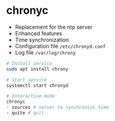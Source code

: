 # chronyc

- Replacement for the ntp server
- Enhanced features
- Time synchronization
- Configuration file `/etc/chronyd.conf`
- Log file `/var/log/chrony`

```sh
# Install service
sudo apt install chrony

# Start service
systemctl start chronyd

# Interactive mode
chronyc
- sources # server to synchronize time
- quite # quit
```

